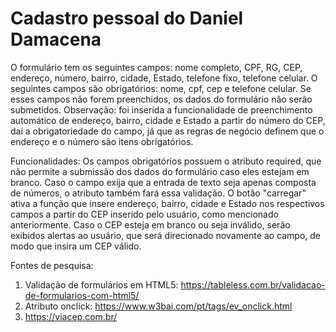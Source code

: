 # Cadastro pessoal do Daniel Damacena

O formulário tem os seguintes campos: nome completo, CPF, RG, CEP, endereço, número, bairro, cidade, Estado, telefone fixo, telefone celular.
O seguintes campos são obrigatórios: nome, cpf, cep e telefone celular. Se esses campos não forem preenchidos, os dados do formulário não serão submetidos.
Observação: foi inserida a funcionalidade de preenchimento automático de endereço, bairro, cidade e Estado a partir do número do CEP, daí a obrigatoriedade do campo, já que as regras de negócio definem que o endereço e o número são itens obrigatórios.

Funcionalidades:
Os campos obrigatórios possuem o atributo required, que não permite a submissão dos dados do formulário caso eles estejam em branco. Caso o campo exija que a entrada de texto seja apenas composta de números, o atributo também fará essa validação.
O botão "carregar" ativa a função que insere endereço, bairro, cidade e Estado nos respectivos campos a partir do CEP inserido pelo usuário, como mencionado anteriormente. Caso o CEP esteja em branco ou seja inválido, serão exibidos alertas ao usuário, que será direcionado novamente ao campo, de modo que insira um CEP válido.

Fontes de pesquisa:
1. Validação de formulários em HTML5: https://tableless.com.br/validacao-de-formularios-com-html5/
2. Atributo onclick: https://www.w3bai.com/pt/tags/ev_onclick.html
3. https://viacep.com.br/